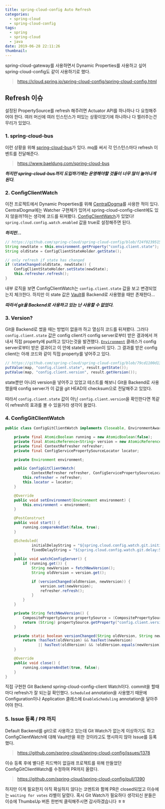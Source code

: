 ```yaml
---
title: spring-cloud-config Auto Refresh
categories:
  - spring-cloud
  - spring-cloud-config
tags:
  - spring
  - spring-cloud
  - java
date: 2019-06-28 22:11:26
thumbnail:
---
```


spring-cloud-gateway를 사용하면서 Dynamic Properties를 사용하고 싶어 spring-cloud-config도 같이 사용하기로 했다. 
> https://cloud.spring.io/spring-cloud-config/spring-cloud-config.html

## Refresh 이슈
설정된 PropertySource를 refresh 해주려면 Actuator API를 하나하나 다 요청해주어야 한다. 여러 머신에 여러 인스턴스가 떠있는 상황이었기에 하나하나 다 찔러주는건 무리가 있었다.
### 1. spring-cloud-bus
이런 상황을 위해 [spring-cloud-bus](https://cloud.spring.io/spring-cloud-bus/spring-cloud-bus.html)가 있다. mq를 써서 각 인스턴스마다 refresh 이벤트를 전달해준다.
> https://www.baeldung.com/spring-cloud-bus

***하지만 spring-cloud-bus까지 도입하기에는 운영해야할 것들이 너무 많이 늘어나게 된다.***

### 2. ConfigClientWatch
이전 프로젝트에서 Dynamic Properties를 위해 [CentralDogma](https://line.github.io/centraldogma/)를 사용한 적이 있다. CentralDogma에는 Watcher 구현체가 있어서 spring-cloud-config-client에도 있지 않을까?하는 생각에 코드를 뒤져봤다. 
[ConfigClientWatch](https://github.com/spring-cloud/spring-cloud-config/blob/master/spring-cloud-config-client/src/main/java/org/springframework/cloud/config/client/ConfigClientWatch.java)가 있었다! `spring.cloud.config.watch.enabled` 값을 true로 설정해주면 된다.

***하지만...***
```java
// https://github.com/spring-cloud/spring-cloud-config/blob/f24f02395153761236b102786a15450a48fe0b10/spring-cloud-config-client/src/main/java/org/springframework/cloud/config/client/ConfigClientWatch.java#L65-L72
String newState = this.environment.getProperty("config.client.state");
String oldState = ConfigClientStateHolder.getState();

// only refresh if state has changed
if (stateChanged(oldState, newState)) {
	ConfigClientStateHolder.setState(newState);
	this.refresher.refresh();
}
```
내부 로직을 보면 ConfigClientWatch는 `config.client.state` 값을 보고 변경되었는지 체크한다. 하지만 이 state 값은 [Vault](https://www.vaultproject.io/)를 Backend로 사용했을 때만 존재한다...

***따라서 git을 Backend로 사용하고 있는 난 사용할 수 없었다.***

### 3. Version?

Git을 Backend로 썼을 때는 방법이 없을까 하고 열심히 코드를 뒤져봤다.
그러다 `config.client.state` 값은 config client가 config server로부터 받은 결과에서 꺼내서 직접 property에 put하고 있다는것을 발견했다.
[`Environment`](https://github.com/spring-cloud/spring-cloud-config/blob/master/spring-cloud-config-client/src/main/java/org/springframework/cloud/config/environment/Environment.java) 클래스가 config server로부터 받은 결과이고 이 안에 state와 version이 있다. 
그 결과를 받은 config client는 아래 코드와 같이 직접 property를 넣어주고 있다.
```java
// https://github.com/spring-cloud/spring-cloud-config/blob/79cd1100d1399cd880ea5c89577de1ed8f80396b/spring-cloud-config-client/src/main/java/org/springframework/cloud/config/client/ConfigServicePropertySourceLocator.java#L118-L119
putValue(map, "config.client.state", result.getState());
putValue(map, "config.client.version", result.getVersion());
```

state뿐만 아니라 version을 넣어주고 있었고 테스트를 해보니 Git을 Backend로 사용했을때 config server가 이 값을 git HEAD의 checksum으로 전달해주고 있었다. 

따라서 `config.client.state` 값이 아닌 `config.client.version`을 확인한다면 똑같이 refresh의 효과를 볼 수 있을거라 생각이 들었다.

### 4. ConfigGitClientWatch
```java
public class ConfigGitClientWatch implements Closeable, EnvironmentAware {

    private final AtomicBoolean running = new AtomicBoolean(false);
    private final AtomicReference<String> version = new AtomicReference<>();
    private final ContextRefresher refresher;
    private final ConfigServicePropertySourceLocator locator;

    private Environment environment;

    public ConfigGitClientWatch(
            ContextRefresher refresher, ConfigServicePropertySourceLocator locator) {
        this.refresher = refresher;
        this.locator = locator;
    }

    @Override
    public void setEnvironment(Environment environment) {
        this.environment = environment;
    }

    @PostConstruct
    public void start() {
        running.compareAndSet(false, true);
    }

    @Scheduled(
            initialDelayString = "${spring.cloud.config.watch.git.initialDelay:180000}",
            fixedDelayString = "${spring.cloud.config.watch.git.delay:500}"
    )
    public void watchConfigServer() {
        if (running.get()) {
            String newVersion = fetchNewVersion();
            String oldVersion = version.get();

            if (versionChanged(oldVersion, newVersion)) {
                version.set(newVersion);
                refresher.refresh();
            }
        }
    }

    private String fetchNewVersion() {
        CompositePropertySource propertySource = (CompositePropertySource) locator.locate(environment);
        return (String) propertySource.getProperty("config.client.version");
    }

    private static boolean versionChanged(String oldVersion, String newVersion) {
        return !hasText(oldVersion) && hasText(newVersion)
               || hasText(oldVersion) && !oldVersion.equals(newVersion);
    }

    @Override
    public void close() {
        running.compareAndSet(true, false);
    }
}

```
직접 구현한 Git Backend spring-cloud-config-client Watch이다. commit을 할때마다 refresh가 잘 되는걸 확인했다. `Scheduled` annotation을 사용했기 때문에 Configuration이나 Application 클래스에 `EnableScheduling` annotation을 달아주어야 한다. 

### 5. Issue 등록 / PR 까지
Default Backend를 git으로 사용하고 있는데 Git Watch가 없는게 이상하기도 하고 ConfigClientWatch에 대해 Vault만을 위한 것이라고도 명시하지 않아 Issue를 등록했다.
> https://github.com/spring-cloud/spring-cloud-config/issues/1378

이슈 등록 후에 별다른 피드백이 없길래 프로젝트를 위해 만들었던 ConfigGitClientWatch를 수정하여 PR까지 올렸다.
> https://github.com/spring-cloud/spring-cloud-config/pull/1390

하지만 이게 필요한지 아직 확실하지 않다는 코멘트와 함께 PR은 closed되었고 이슈에는 `waiting for votes` 라벨이 달렸다. 
혹시 Git Watch가 필요하다 생각되신 분들은 이슈에 ThumbsUp 버튼 한번씩 클릭해주시면 감사하겠습니다 ㅎㅎ

